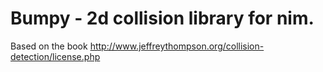 # Bumpy - 2d collision library for nim.

Based on the book http://www.jeffreythompson.org/collision-detection/license.php
